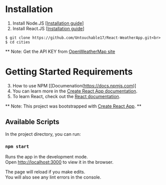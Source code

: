 # Installation 
1. Install Node.JS [[Installation guide](https://nodejs.org/en/)]
2. Install React.JS [[Installation guide](https://reactjs.org)]

`
$ git clone https://github.com/Untouchable17/React-WeatherApp.git<br>
$ cd cities
`

** Note: Get the API KEY from [OpenWeatherMap site](https://openweathermap.org/api)


# Getting Started Requirements

3. How to use NPM [[Documenation(https://docs.npmjs.com)]
4. You can learn more in the [Create React App documentation](https://facebook.github.io/create-react-app/docs/getting-started).
5. To learn React, check out the [React documentation](https://reactjs.org/).


** Note: This project was bootstrapped with [Create React App](https://github.com/facebook/create-react-app). **

## Available Scripts

In the project directory, you can run:

### `npm start`

Runs the app in the development mode.\
Open [http://localhost:3000](http://localhost:3000) to view it in the browser.

The page will reload if you make edits.\
You will also see any lint errors in the console.


